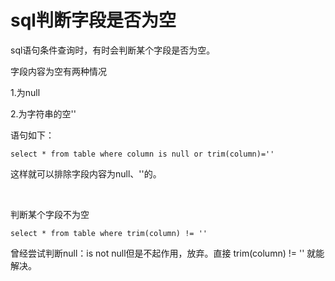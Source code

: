 # sql判断字段是否为空

sql语句条件查询时，有时会判断某个字段是否为空。

字段内容为空有两种情况

1.为null

2.为字符串的空''

语句如下：
```
select * from table where column is null or trim(column)=''
```
这样就可以排除字段内容为null、''的。

 

判断某个字段不为空
```
select * from table where trim(column) != ''
```

曾经尝试判断null：is not null但是不起作用，放弃。直接 trim(column) != '' 就能解决。
